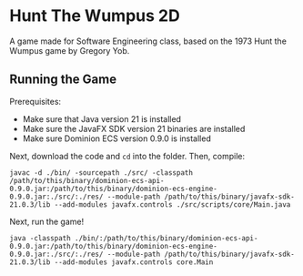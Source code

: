 # Hunt The Wumpus 2D

A game made for Software Engineering class, based on the 1973 Hunt the Wumpus game by Gregory Yob.


## Running the Game

Prerequisites:
- Make sure that Java version 21 is installed
- Make sure the JavaFX SDK version 21 binaries are installed
- Make sure Dominion ECS version 0.9.0 is installed

Next, download the code and `cd` into the folder. Then, compile:
```
javac -d ./bin/ -sourcepath ./src/ -classpath /path/to/this/binary/dominion-ecs-api-0.9.0.jar:/path/to/this/binary/dominion-ecs-engine-0.9.0.jar:./src/:./res/ --module-path /path/to/this/binary/javafx-sdk-21.0.3/lib --add-modules javafx.controls ./src/scripts/core/Main.java
```

Next, run the game!
```
java -classpath ./bin/:/path/to/this/binary/dominion-ecs-api-0.9.0.jar:/path/to/this/binary/dominion-ecs-engine-0.9.0.jar:./src/:./res/ --module-path /path/to/this/binary/javafx-sdk-21.0.3/lib --add-modules javafx.controls core.Main
```

